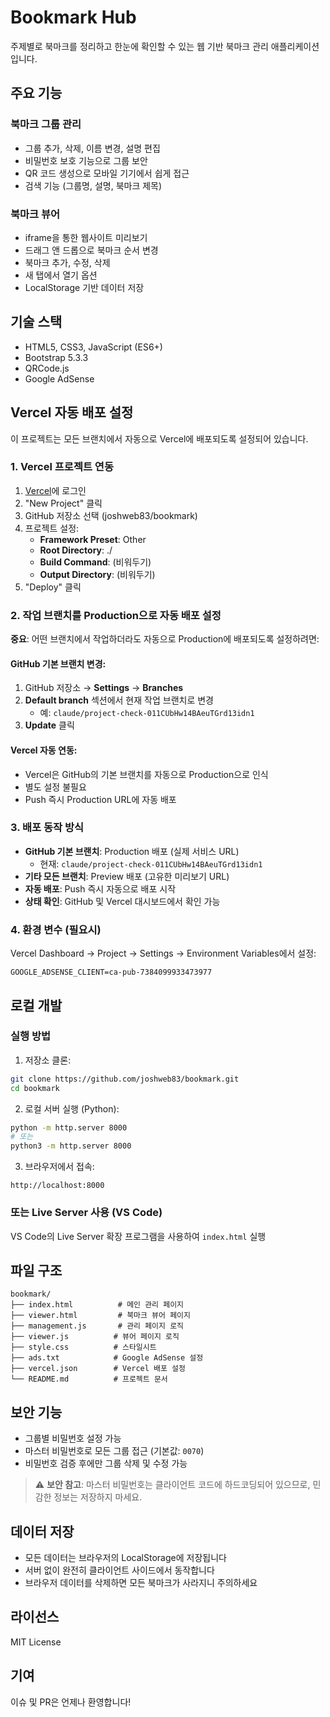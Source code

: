 # Bookmark Hub

주제별로 북마크를 정리하고 한눈에 확인할 수 있는 웹 기반 북마크 관리 애플리케이션입니다.

## 주요 기능

### 북마크 그룹 관리
- 그룹 추가, 삭제, 이름 변경, 설명 편집
- 비밀번호 보호 기능으로 그룹 보안
- QR 코드 생성으로 모바일 기기에서 쉽게 접근
- 검색 기능 (그룹명, 설명, 북마크 제목)

### 북마크 뷰어
- iframe을 통한 웹사이트 미리보기
- 드래그 앤 드롭으로 북마크 순서 변경
- 북마크 추가, 수정, 삭제
- 새 탭에서 열기 옵션
- LocalStorage 기반 데이터 저장

## 기술 스택

- HTML5, CSS3, JavaScript (ES6+)
- Bootstrap 5.3.3
- QRCode.js
- Google AdSense

## Vercel 자동 배포 설정

이 프로젝트는 모든 브랜치에서 자동으로 Vercel에 배포되도록 설정되어 있습니다.

### 1. Vercel 프로젝트 연동

1. [Vercel](https://vercel.com)에 로그인
2. "New Project" 클릭
3. GitHub 저장소 선택 (joshweb83/bookmark)
4. 프로젝트 설정:
   - **Framework Preset**: Other
   - **Root Directory**: ./
   - **Build Command**: (비워두기)
   - **Output Directory**: (비워두기)
5. "Deploy" 클릭

### 2. 작업 브랜치를 Production으로 자동 배포 설정

**중요**: 어떤 브랜치에서 작업하더라도 자동으로 Production에 배포되도록 설정하려면:

#### GitHub 기본 브랜치 변경:
1. GitHub 저장소 → **Settings** → **Branches**
2. **Default branch** 섹션에서 현재 작업 브랜치로 변경
   - 예: `claude/project-check-011CUbHw14BAeuTGrd13idn1`
3. **Update** 클릭

#### Vercel 자동 연동:
- Vercel은 GitHub의 기본 브랜치를 자동으로 Production으로 인식
- 별도 설정 불필요
- Push 즉시 Production URL에 자동 배포

### 3. 배포 동작 방식

- **GitHub 기본 브랜치**: Production 배포 (실제 서비스 URL)
  - 현재: `claude/project-check-011CUbHw14BAeuTGrd13idn1`
- **기타 모든 브랜치**: Preview 배포 (고유한 미리보기 URL)
- **자동 배포**: Push 즉시 자동으로 배포 시작
- **상태 확인**: GitHub 및 Vercel 대시보드에서 확인 가능

### 4. 환경 변수 (필요시)

Vercel Dashboard → Project → Settings → Environment Variables에서 설정:

```
GOOGLE_ADSENSE_CLIENT=ca-pub-7384099933473977
```

## 로컬 개발

### 실행 방법

1. 저장소 클론:
```bash
git clone https://github.com/joshweb83/bookmark.git
cd bookmark
```

2. 로컬 서버 실행 (Python):
```bash
python -m http.server 8000
# 또는
python3 -m http.server 8000
```

3. 브라우저에서 접속:
```
http://localhost:8000
```

### 또는 Live Server 사용 (VS Code)

VS Code의 Live Server 확장 프로그램을 사용하여 `index.html` 실행

## 파일 구조

```
bookmark/
├── index.html          # 메인 관리 페이지
├── viewer.html         # 북마크 뷰어 페이지
├── management.js       # 관리 페이지 로직
├── viewer.js          # 뷰어 페이지 로직
├── style.css          # 스타일시트
├── ads.txt            # Google AdSense 설정
├── vercel.json        # Vercel 배포 설정
└── README.md          # 프로젝트 문서
```

## 보안 기능

- 그룹별 비밀번호 설정 가능
- 마스터 비밀번호로 모든 그룹 접근 (기본값: `0070`)
- 비밀번호 검증 후에만 그룹 삭제 및 수정 가능

> ⚠️ **보안 참고**: 마스터 비밀번호는 클라이언트 코드에 하드코딩되어 있으므로, 민감한 정보는 저장하지 마세요.

## 데이터 저장

- 모든 데이터는 브라우저의 LocalStorage에 저장됩니다
- 서버 없이 완전히 클라이언트 사이드에서 동작합니다
- 브라우저 데이터를 삭제하면 모든 북마크가 사라지니 주의하세요

## 라이선스

MIT License

## 기여

이슈 및 PR은 언제나 환영합니다!
